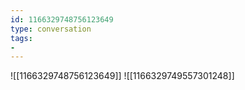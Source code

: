 ```yaml
---
id: 1166329748756123649
type: conversation
tags:
- 
---
```

![[1166329748756123649]]
![[1166329749557301248]]

